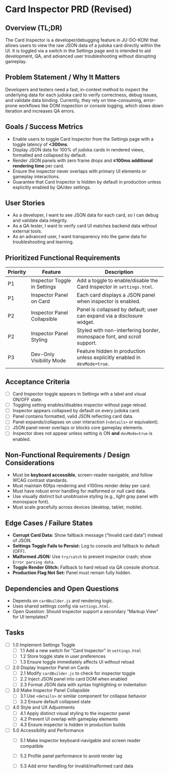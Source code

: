 # Card Inspector PRD (Revised)

## Overview (TL;DR)

The Card Inspector is a developer/debugging feature in JU-DO-KON! that allows users to view the raw JSON data of a judoka card directly within the UI. It is toggled via a switch in the Settings page and is intended to aid development, QA, and advanced user troubleshooting without disrupting gameplay.

## Problem Statement / Why It Matters

Developers and testers need a fast, in-context method to inspect the underlying data for each judoka card to verify correctness, debug issues, and validate data binding. Currently, they rely on time-consuming, error-prone workflows like DOM inspection or console logging, which slows down iteration and increases QA errors.

## Goals / Success Metrics

- Enable users to toggle Card Inspector from the Settings page with a toggle latency of **<300ms**.
- Display JSON data for 100% of judoka cards in rendered views, formatted and collapsed by default.
- Render JSON panels with zero frame drops and **≤100ms additional rendering time** per card.
- Ensure the inspector never overlaps with primary UI elements or gameplay interactions.
- Guarantee that Card Inspector is hidden by default in production unless explicitly enabled by QA/dev settings.

## User Stories

- As a developer, I want to see JSON data for each card, so I can debug and validate data integrity.
- As a QA tester, I want to verify card UI matches backend data without external tools.
- As an advanced user, I want transparency into the game data for troubleshooting and learning.

## Prioritized Functional Requirements

| Priority | Feature                      | Description                                                                  |
| -------- | ---------------------------- | ---------------------------------------------------------------------------- |
| P1       | Inspector Toggle in Settings | Add a toggle to enable/disable the Card Inspector in `settings.html`.       |
| P1       | Inspector Panel on Card      | Each card displays a JSON panel when inspector is enabled.                  |
| P2       | Inspector Panel Collapsible  | Panel is collapsed by default; user can expand via a disclosure widget.     |
| P2       | Inspector Panel Styling      | Styled with non-interfering border, monospace font, and scroll support.     |
| P3       | Dev-Only Visibility Mode     | Feature hidden in production unless explicitly enabled in `devMode=true`.   |

## Acceptance Criteria

- [ ] Card Inspector toggle appears in Settings with a label and visual ON/OFF state.
- [ ] Toggling setting enables/disables inspector without page reload.
- [ ] Inspector appears collapsed by default on every judoka card.
- [ ] Panel contains formatted, valid JSON reflecting card data.
- [ ] Panel expands/collapses on user interaction (`<details>` or equivalent).
- [ ] JSON panel never overlaps or blocks core gameplay elements.
- [ ] Inspector does not appear unless setting is ON **and** `devMode=true` is enabled.

## Non-Functional Requirements / Design Considerations

- Must be **keyboard accessible**, screen-reader navigable, and follow WCAG contrast standards.
- Must maintain 60fps rendering and ≤100ms render delay per card.
- Must have robust error handling for malformed or null card data.
- Use visually distinct but unobtrusive styling (e.g., light gray panel with monospace font).
- Must scale gracefully across devices (desktop, tablet, mobile).

## Edge Cases / Failure States

- **Corrupt Card Data:** Show fallback message (“Invalid card data”) instead of JSON.
- **Settings Toggle Fails to Persist:** Log to console and fallback to default (OFF).
- **Malformed JSON:** Use `try/catch` to prevent inspector crash; show `Error parsing data`.
- **Toggle Render Glitch:** Fallback to hard reload via QA console shortcut.
- **Production Flag Not Set:** Panel must remain fully hidden.

## Dependencies and Open Questions

- Depends on `cardBuilder.js` and rendering logic.
- Uses shared settings config via `settings.html`.
- Open Question: Should inspector support a secondary “Markup View” for UI templates?

## Tasks

- [ ] 1.0 Implement Settings Toggle
  - [ ] 1.1 Add a new switch for "Card Inspector" in `settings.html`
  - [ ] 1.2 Store toggle state in user preferences
  - [ ] 1.3 Ensure toggle immediately affects UI without reload

- [ ] 2.0 Display Inspector Panel on Cards
  - [ ] 2.1 Modify `cardBuilder.js` to check for inspector toggle
  - [ ] 2.2 Inject JSON panel into card DOM when enabled
  - [ ] 2.3 Format JSON data with syntax highlighting or indentation

- [ ] 3.0 Make Inspector Panel Collapsible
  - [ ] 3.1 Use `<details>` or similar component for collapse behavior
  - [ ] 3.2 Ensure default collapsed state

- [ ] 4.0 Style and UX Adjustments
  - [ ] 4.1 Apply distinct visual styling to the inspector panel
  - [ ] 4.2 Prevent UI overlap with gameplay elements
  - [ ] 4.3 Ensure inspector is hidden in production builds

- [ ] 5.0 Accessibility and Performance
  - [ ] 5.1 Make inspector keyboard-navigable and screen reader compatible
  - [ ] 5.2 Profile panel performance to avoid render lag
  - [ ] 5.3 Add error handling for invalid/malformed card data

